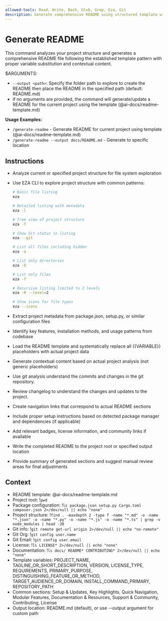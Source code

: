 ```yaml
---
allowed-tools: Read, Write, Bash, Glob, Grep, Eza, Git
description: Generate comprehensive README using structured template with project analysis
---
```


# Generate README

This command analyzes your project structure and generates a comprehensive README file following the established template pattern with proper variable substitution and contextual content.

$ARGUMENTS:
- `--output <path>`: Specify the folder path to explore to create the README then place the README in the specified path (default: README.md)
- if no arguments are provided, the command will generate/update a README for the current project using the template (@ai-docs/readme-template.md)

**Usage Examples:**
- `/generate-readme` - Generate README for current project using template (@ai-docs/readme-template.md)
- `/generate-readme --output docs/README.md` - Generate to specific location

## Instructions
- Analyze current or specified project structure for file system exploration
- Use EZA CLI to explore project structure with common patterns:
  ```bash
  # Basic file listing
  eza
  
  # Detailed listing with metadata
  eza -l
  
  # Tree view of project structure
  eza -T
  
  # Show Git status in listing
  eza --git
  
  # List all files including hidden
  eza -a
  
  # List only directories
  eza -D
  
  # List only files
  eza -f
  
  # Recursive listing limited to 2 levels
  eza -R --level=2
  
  # Show icons for file types
  eza --icons
  ```

- Extract project metadata from package.json, setup.py, or similar configuration files
- Identify key features, installation methods, and usage patterns from codebase
- Load the README template and systematically replace all {{VARIABLE}} placeholders with actual project data
- Generate contextual content based on actual project analysis (not generic placeholders)
- Use git analysis understand the commits and changes in the git repository.
- Review changelog to understand the changes and updates to the project.
- Create navigation links that correspond to actual README sections
- Include proper setup instructions based on detected package manager and dependencies (if applicable)
- Add relevant badges, license information, and community links if available
- Write the completed README to the project root or specified output location
- Provide summary of generated sections and suggest manual review areas for final adjustments

## Context
- README template: @ai-docs/readme-template.md
- Project root: !`pwd`
- Package configuration: !`ls package.json setup.py Cargo.toml composer.json 2>/dev/null || echo "none"`
- Project structure: !`find . -maxdepth 2 -type f -name "*.md" -o -name "*.json" -o -name "*.py" -o -name "*.js" -o -name "*.ts" | grep -v node_modules | head -20`
- Git info: !`git remote get-url origin 2>/dev/null || echo "no-remote"`
- Git Org: !`git config user.name`
- Git Email: !`git config user.email`
- License: !`ls LICENSE* 2>/dev/null || echo "none"`
- Documentation: !`ls docs/ README* CONTRIBUTING* 2>/dev/null || echo "none"`
- Template variables: PROJECT_NAME, TAGLINE_OR_SHORT_DESCRIPTION, VERSION, LICENSE_TYPE, REQUIREMENTS, PRIMARY_PURPOSE, DISTINGUISHING_FEATURE_OR_METHOD, TARGET_AUDIENCE_OR_DOMAIN, INSTALL_COMMAND_PRIMARY, REPOSITORY_PATH
- Common sections: Setup & Updates, Key Highlights, Quick Navigation, Modular Features, Documentation & Resources, Support & Community, Contributing, License
- Output location: README.md (default), or use --output argument for custom path